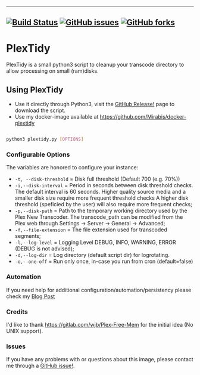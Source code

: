 -----------------------------------------
[![Build Status](https://travis-ci.org/Mirabis/PlexTidy.svg?branch=master)](https://travis-ci.org/Mirabis/PlexTidy)
[![GitHub issues](https://img.shields.io/github/issues/Mirabis/PlexTidy.svg)](https://github.com/Mirabis/PlexTidy/issues)
[![GitHub forks](https://img.shields.io/github/forks/Mirabis/PlexTidy.svg?style=flat-square)](https://github.com/Mirabis/PlexTidy/network)
-----------------------------------------
# PlexTidy
PlexTidy is a small python3 script to cleanup your transcode directory to allow processing on small (ram)disks.

## Using PlexTidy
* Use it directly through Python3, visit the [GitHub Release!](https://github.com/Mirabis/PlexTidy/releases) page to download the script.
* Use my docker-image available at https://github.com/Mirabis/docker-plextidy

```bash

python3 plextidy.py [OPTIONS]

```
### Configurable Options

The variables are honored to configure your instance:

* `-t, --disk-threshold`	=	Disk full threshold (Default 700 (e.g. 70%))
* `-i,--disk-interval`	=	Period in seconds between disk threshold checks. The default interval is 60 seconds. Higher quality source media and a smaller disk size require more frequent threshold checks A higher disk threshold (speficied by the user) will also require more frequent checks;
* `-p,--disk-path`	=	Path to the temporary working directory used by the Plex New Transcoder. The transcode_path can be modified from the Plex web through Settings -> Server -> General -> Advanced;
* `-f,--file-extension`	=	The file extension used for transcoded segments;
* `-l,--log-level`	=	Logging Level DEBUG, INFO, WARNING, ERROR (DEBUG is not advised);
* `-d,--log-dir`	=	Log directory (default script dir) for logrotating.
* `-o,--one-off`   = Run only once, in-case you run from cron (default=false)

### Automation
If you need help for additional configuration/automation/persistency please check my [Blog Post](https://mirabis.nl/development/docker-plextidy/)

### Credits
I'd like to thank https://gitlab.com/wjb/Plex-Free-Mem for the initial idea (No UNIX support).

### Issues

If you have any problems with or questions about this image, please contact me through a [GitHub issue!](/issues).